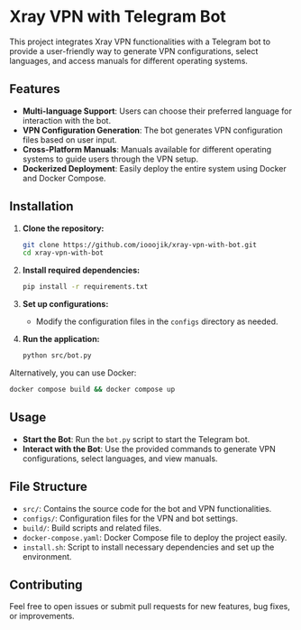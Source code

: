 # Xray VPN with Telegram Bot

This project integrates Xray VPN functionalities with a Telegram bot to provide a user-friendly way to generate VPN
configurations, select languages, and access manuals for different operating systems.

## Features

- **Multi-language Support**: Users can choose their preferred language for interaction with the bot.
- **VPN Configuration Generation**: The bot generates VPN configuration files based on user input.
- **Cross-Platform Manuals**: Manuals available for different operating systems to guide users through the VPN setup.
- **Dockerized Deployment**: Easily deploy the entire system using Docker and Docker Compose.

## Installation

1. **Clone the repository:**
   ```bash
   git clone https://github.com/iooojik/xray-vpn-with-bot.git
   cd xray-vpn-with-bot
   ```

2. **Install required dependencies:**
   ```bash
   pip install -r requirements.txt
   ```

3. **Set up configurations:**
    - Modify the configuration files in the `configs` directory as needed.

4. **Run the application:**
   ```bash
   python src/bot.py
   ```

Alternatively, you can use Docker:

```bash
docker compose build && docker compose up
```

## Usage

- **Start the Bot**: Run the `bot.py` script to start the Telegram bot.
- **Interact with the Bot**: Use the provided commands to generate VPN configurations, select languages, and view
  manuals.

## File Structure

- `src/`: Contains the source code for the bot and VPN functionalities.
- `configs/`: Configuration files for the VPN and bot settings.
- `build/`: Build scripts and related files.
- `docker-compose.yaml`: Docker Compose file to deploy the project easily.
- `install.sh`: Script to install necessary dependencies and set up the environment.

## Contributing

Feel free to open issues or submit pull requests for new features, bug fixes, or improvements.

